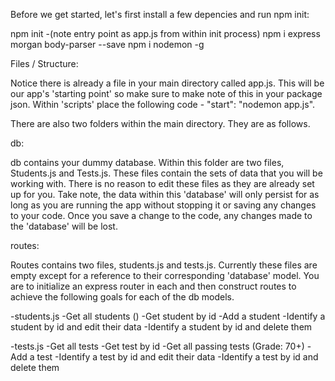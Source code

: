 Before we get started, let's first install a few depencies and run npm init:

npm init
-(note entry point as app.js from within init process)
npm i express morgan body-parser --save
npm i nodemon -g

Files / Structure:

Notice there is already a file in your main directory called app.js.  This will be our app's 'starting point' so make sure to make note of this in your package json.  Within 'scripts' place the following code - "start": "nodemon app.js".

There are also two folders within the main directory.  They are as follows.

db:

db contains your dummy database.  Within this folder are two files, Students.js and Tests.js.  These files contain the sets of data that you will be working with.  There is no reason to edit these files as they are already set up for you.  Take note, the data within this 'database' will only persist for as long as you are running the app without stopping it or saving any changes to your code.  Once you save a change to the code, any changes made to the 'database' will be lost.

routes:

Routes contains two files, students.js and tests.js.  Currently these files are empty except for a reference to their corresponding 'database' model.  You are to initialize an express router in each and then construct routes to achieve the following goals for each of the db models.

-students.js
  -Get all students ()
  -Get student by id
  -Add a student
  -Identify a student by id and edit their data
  -Identify a student by id and delete them

-tests.js
  -Get all tests
  -Get test by id
  -Get all passing tests (Grade: 70+)
  -Add a test
  -Identify a test by id and edit their data
  -Identify a test by id and delete them
